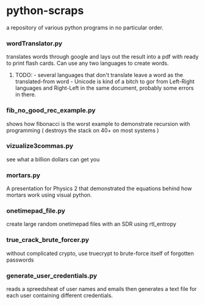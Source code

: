 # python-scraps
  a repository of various python programs in no particular order.
  
### wordTranslator.py
  translates words through google and lays out the result into a pdf with ready to print flash cards.  Can use any two languages to create words.  
  1. TODO:
    - several languages that don't translate leave a word as the translated-from word
    - Unicode is kind of a bitch to gor from Left-Right languages and Right-Left in the same document, probably some errors in there.
      
### fib_no_good_rec_example.py
  shows how fibonacci is the worst example to demonstrate recursion with programming ( destroys the stack on 40+ on most systems )

### vizualize3commas.py
  see what a billion dollars can get you

### mortars.py
  A presentation for Physics 2 that demonstrated the equations behind how mortars work using visual python.

### onetimepad_file.py
  create large random onetimepad files with an SDR using rtl_entropy

### true_crack_brute_forcer.py
  without complicated crypto, use truecrypt to brute-force itself of forgotten passwords
  
### generate_user_credentials.py
  reads a spreedsheat of user names and emails then generates a text file for each user containing different credentials.
